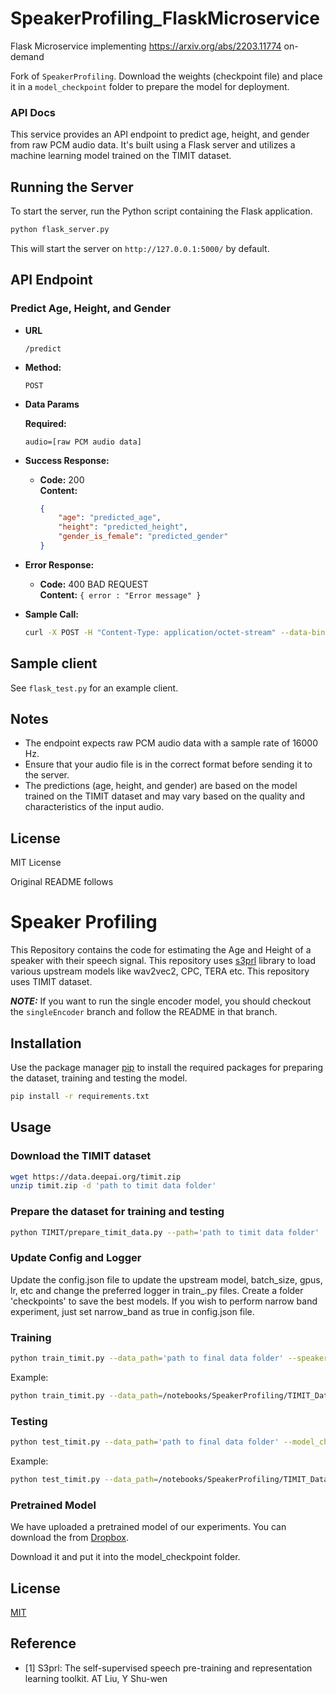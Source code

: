 # SpeakerProfiling_FlaskMicroservice
Flask Microservice implementing https://arxiv.org/abs/2203.11774 on-demand

Fork of `SpeakerProfiling`. Download the weights (checkpoint file) and place it in a `model_checkpoint` folder to prepare the model for deployment.

### API Docs
This service provides an API endpoint to predict age, height, and gender from raw PCM audio data. It's built using a Flask server and utilizes a machine learning model trained on the TIMIT dataset.

## Running the Server

To start the server, run the Python script containing the Flask application.

```bash
python flask_server.py
```

This will start the server on `http://127.0.0.1:5000/` by default.

## API Endpoint

### Predict Age, Height, and Gender

- **URL**

  `/predict`

- **Method:**

  `POST`
  
- **Data Params**

  **Required:**

  `audio=[raw PCM audio data]`

- **Success Response:**

  - **Code:** 200 <br />
    **Content:** 
    ```json
    {
        "age": "predicted_age",
        "height": "predicted_height",
        "gender_is_female": "predicted_gender"
    }
    ```
 
- **Error Response:**

  - **Code:** 400 BAD REQUEST <br />
    **Content:** `{ error : "Error message" }`

- **Sample Call:**

  ```bash
  curl -X POST -H "Content-Type: application/octet-stream" --data-binary @your_audio_file.raw http://127.0.0.1:5000/predict
  ```

## Sample client
See `flask_test.py` for an example client.

## Notes

- The endpoint expects raw PCM audio data with a sample rate of 16000 Hz.
- Ensure that your audio file is in the correct format before sending it to the server.
- The predictions (age, height, and gender) are based on the model trained on the TIMIT dataset and may vary based on the quality and characteristics of the input audio.

## License

MIT License


Original README follows
# Speaker Profiling

This Repository contains the code for estimating the Age and Height of a speaker with their speech signal. This repository uses [s3prl](https://github.com/s3prl/s3prl) library to load various upstream models like wav2vec2, CPC, TERA etc. This repository uses TIMIT dataset. 

**_NOTE:_**  If you want to run the single encoder model, you should checkout the `singleEncoder` branch and follow the README in that branch.
## Installation

Use the package manager [pip](https://pip.pypa.io/en/stable/) to install the required packages for preparing the dataset, training and testing the model.

```bash
pip install -r requirements.txt
```

## Usage

### Download the TIMIT dataset
```bash
wget https://data.deepai.org/timit.zip
unzip timit.zip -d 'path to timit data folder'
```

### Prepare the dataset for training and testing
```bash
python TIMIT/prepare_timit_data.py --path='path to timit data folder'
```

### Update Config and Logger
Update the config.json file to update the upstream model, batch_size, gpus, lr, etc and change the preferred logger in train_.py files. Create a folder 'checkpoints' to save the best models. If you wish to perform narrow band experiment, just set narrow_band as true in config.json file.

### Training
```bash
python train_timit.py --data_path='path to final data folder' --speaker_csv_path='path to this repo/SpeakerProfiling/Dataset/data_info_height_age.csv'
```

Example:
```bash
python train_timit.py --data_path=/notebooks/SpeakerProfiling/TIMIT_Dataset/wav_data/ --speaker_csv_path=/notebooks/SpeakerProfiling/Dataset/data_info_height_age.csv
```

### Testing
```bash
python test_timit.py --data_path='path to final data folder' --model_checkpoint='path to saved model checkpoint'
```

Example:
```bash
python test_timit.py --data_path=/notebooks/SpeakerProfiling/TIMIT_Dataset/wav_data/ --model_checkpoint=checkpoints/epoch=1-step=245-v3.ckpt
```

### Pretrained Model
We have uploaded a pretrained model of our experiments. You can download the from [Dropbox](https://www.dropbox.com/s/e9juyocxgigvekl/epoch%3D24-step%3D12249.ckpt?dl=0).

Download it and put it into the model_checkpoint folder.

## License
[MIT](https://choosealicense.com/licenses/mit/)

## Reference
- [1] S3prl: The self-supervised speech pre-training and representation learning toolkit. AT Liu, Y Shu-wen

